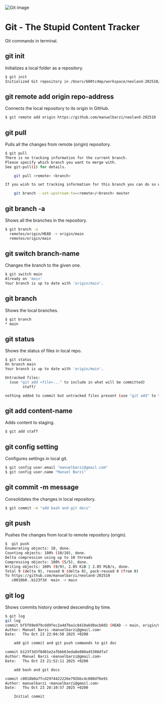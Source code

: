 ![Git image](https://upload.wikimedia.org/wikipedia/commons/thumb/e/e0/Git-logo.svg/1200px-Git-logo.svg.png)

# Git - The Stupid Content Tracker

Git commands in terminal.

## git init

Initializes a local folder as a repository.

```sh
$ git init
Initialized Git repository in /Users/b00tc4mp/workspace/neoland-202510/.git/
```

## git remote add origin repo-address

Connects the local repository to its origin in GitHub.

```sh
$ git remote add origin https://github.com/manuelbarzi/neoland-202510
```

## git pull

Pulls all the changes from remote (origin) repository.

```sh
$ git pull
There is no tracking information for the current branch.
Please specify which branch you want to merge with.
See git-pull(1) for details.

    git pull <remote> <branch>

If you wish to set tracking information for this branch you can do so with:

    git branch --set-upstream-to=<remote>/<branch> master
```

## git branch -a

Shows all the branches in the repository.

```sh
$ git branch -a
  remotes/origin/HEAD -> origin/main
  remotes/origin/main
```

## git switch branch-name

Changes the branch to the given one.

```sh
$ git switch main
Already on 'main'
Your branch is up to date with 'origin/main'.
```

## git branch

Shows the local branches.

```sh
$ git branch   
* main
```

## git status

Shows the status of files in local repo.

```sh
$ git status
On branch main
Your branch is up to date with 'origin/main'.

Untracked files:
  (use "git add <file>..." to include in what will be committed)
        staff/

nothing added to commit but untracked files present (use "git add" to track)
```

## git add content-name

Adds content to staging.

```sh
$ git add staff
```

## git config setting

Configures settings in local git.

```sh
$ git config user.email "manuelbarzi@gmail.com"
$ git config user.name "Manuel Barzi"
```

## git commit -m message

Consolidates the changes in local repository.

```sh
$ git commit -m "add bash and git docs"
```

## git push

Pushes the changes from local to remote repository (origin).

```sh
$  git push
Enumerating objects: 10, done.
Counting objects: 100% (10/10), done.
Delta compression using up to 10 threads
Compressing objects: 100% (5/5), done.
Writing objects: 100% (9/9), 2.05 KiB | 2.05 MiB/s, done.
Total 9 (delta 0), reused 0 (delta 0), pack-reused 0 (from 0)
To https://github.com/manuelbarzi/neoland-202510
   c0018b0..b123f3d  main -> main
```

## git log

Shows commits history ordered descending by time.

```sh
$ git log
git log
commit bf5f69e979cdd9fec2a4d7ba1c8410a6d9acb602 (HEAD -> main, origin/main, origin/HEAD)
Author: Manuel Barzi <manuelbarzi@gmail.com>
Date:   Thu Oct 23 22:04:50 2025 +0200

    add git commit and git push commands to git doc

commit b123f3d3f8d81e2afbbb63eda8e080a45308dfa7
Author: Manuel Barzi <manuelbarzi@gmail.com>
Date:   Thu Oct 23 21:52:11 2025 +0200

    add bash and git docs

commit c0018b0a7fcd2974422226e792bbc4c080df6e91
Author: manuelbarzi <manuelbarzi@gmail.com>
Date:   Thu Oct 23 20:10:57 2025 +0200

    Initial commit
```